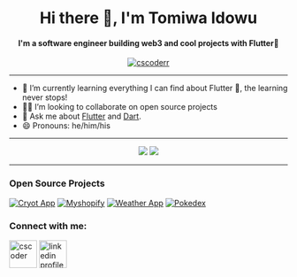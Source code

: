 <h1 align="center">Hi there 👋, I'm Tomiwa Idowu</h1>

<h4 align="center">I'm a software engineer building web3 and cool projects with Flutter💙</h4>

<p align="center"> 
  <a href="https://twitter.com/cscoder_" target="blank"><img src="https://img.shields.io/twitter/follow/cscoder_?logo=twitter&style=for-the-badge" alt="cscoderr" /></a> 
</p>
<hr>

- 🌱 I’m currently learning everything I can find about Flutter 💙, the learning never stops!
- 🧑‍💻 I’m looking to collaborate on open source projects
- 💬 Ask me about [Flutter](https://flutter.dev) and [Dart](https://dart.dev).
- 😄 Pronouns: he/him/his

<hr>

<p align="center">
  <img src ="https://github-readme-stats.vercel.app/api?username=cscoderr&show_icons=true&count_private=true&theme=darcula&hide_border=true&hide=issues">
  <img src ="https://github-readme-streak-stats.herokuapp.com?user=cscoderr&theme=darcula&hide_border=true&background=FFFFFF00">
</p>

<hr>

### Open Source Projects

[![Cryot App](https://github-readme-stats.vercel.app/api/pin/?username=cscoderr&repo=crypto_wallet_app)](https://github.com/cscoderr/crypto_wallet_app)
[![Myshopify](https://github-readme-stats.vercel.app/api/pin/?username=cscoderr&repo=myshopify)](https://github.com/cscoderr/myshopify)
[![Weather App](https://github-readme-stats.vercel.app/api/pin/?username=cscoderr&repo=weather_app)](https://github.com/cscoderr/weather_app)
[![Pokedex](https://github-readme-stats.vercel.app/api/pin/?username=cscoderr&repo=Pokedex)](https://github.com/cscoderr/Pokedex)

<h3 align="left">Connect with me:</h3>
<p align="left">
<a href="https://twitter.com/cscoder_" target="blank"><img align="center" src="https://raw.githubusercontent.com/rahuldkjain/github-profile-readme-generator/master/src/images/icons/Social/twitter.svg" alt="cscoder" height="50" width="50" /></a>
<a href="https://www.linkedin.com/in/cscoder"><img align="center" src="https://img.icons8.com/color/50/linkedin-logo.png" alt="linkedin profile" height="50" width="50"/></a>
</p>
